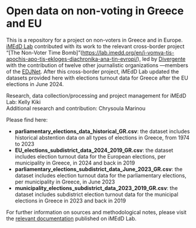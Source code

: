 # Open data on non-voting in Greece and EU

This is a repository for a project on non-voters in Greece and in Europe. [iMEdD Lab](https://lab.imedd.org/) contributed with its work to the relevant cross-border project “[The Non-Voter Time Bomb]”(https://lab.imedd.org/en/i-vomva-tis-apochis-apo-tis-ekloges-diachronika-ana-tin-evropi/), led by [Divergente](https://divergente.pt/en/) with the contribution of twelve other journalistic organizations —members of the [EDJNet](https://www.europeandatajournalism.eu/). After this cross-border project, iMEdD Lab updated the datasets provided here with elections turnout data for Greece after the EU elections in June 2024.<br>

Research, data collection/processing and project management for iMEdD Lab: Kelly Kiki<br>
Additional research and contribution: Chrysoula Marinou

Please find here: 
- <b>parliamentary_elections_data_historical_GR.csv</b>: the dataset includes historical abstention data on all types of elections in Greece, from 1974 to 2023
- <b>EU_elections_subdistrict_data_2024_2019_GR.csv</b>: the dataset includes election turnout data for the European elections, per municipality in Greece, in 2024 and back in 2019
- <b>parliamentary_elections_subdistrict_data_June_2023_GR.csv</b>: the dataset includes election turnout data for the parliamentary elections, per municipality in Greece, in June 2023
- <b>municipality_elections_subdistrict_data_2023_2019_GR.csv</b>: the dataset includes subdistrict election turnout data for the municipal elections in Greece in 2023 and back in 2019

For further information on sources and methodological notes, please visit the [relevant documentation](https://lab.imedd.org/en/data-on-non-voting-in-greece/) published on iMEdD Lab. 